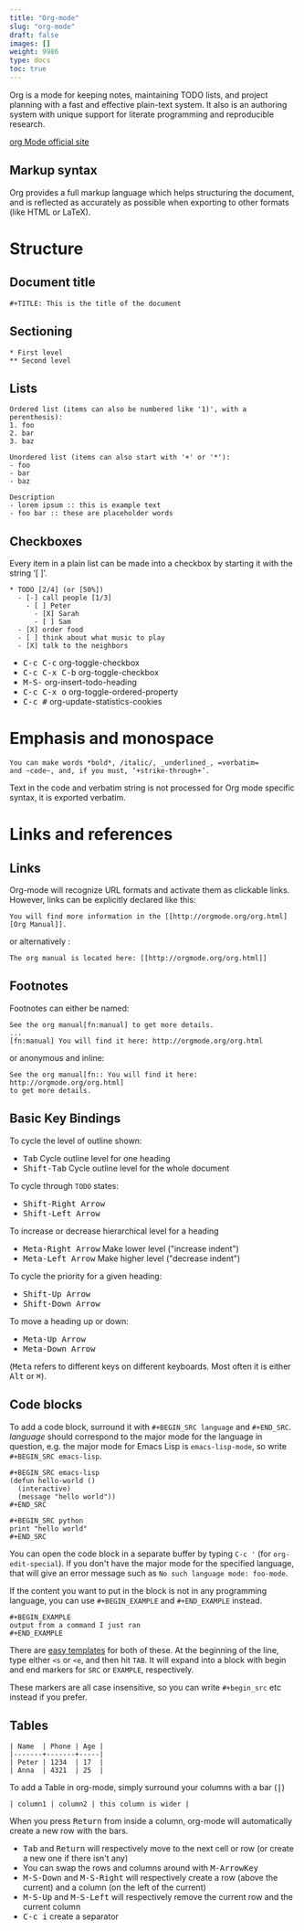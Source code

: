 ```yaml
---
title: "Org-mode"
slug: "org-mode"
draft: false
images: []
weight: 9986
type: docs
toc: true
---
```


Org is a mode for keeping notes, maintaining TODO lists, and project planning with a fast and effective plain-text system. It also is an authoring system with unique support for literate programming and reproducible research. 

[org Mode official site][1]

  [1]: http://orgmode.org/

## Markup syntax
Org provides a full markup language which helps structuring the document, and is reflected as accurately as possible when exporting to other formats (like HTML or LaTeX).

# Structure

## Document title

```
#+TITLE: This is the title of the document
```

## Sectioning

```
* First level
** Second level
```

## Lists

```
Ordered list (items can also be numbered like '1)', with a perenthesis):
1. foo
2. bar
3. baz
```

```
Unordered list (items can also start with '+' or '*'):
- foo
- bar
- baz
```

```
Description
- lorem ipsum :: this is example text
- foo bar :: these are placeholder words
```

## Checkboxes
Every item in a plain list can be made into a checkbox by starting it with the string ‘[ ]’.
```
* TODO [2/4] (or [50%])
  - [-] call people [1/3]
    - [ ] Peter
      - [X] Sarah
      - [ ] Sam
  - [X] order food
  - [ ] think about what music to play
  - [X] talk to the neighbors
```

- <kbd>C-c C-c</kbd>       org-toggle-checkbox
- <kbd>C-c C-x C-b</kbd>   org-toggle-checkbox
- <kbd>M-S-<RET></kbd>     org-insert-todo-heading
- <kbd>C-c C-x o</kbd>     org-toggle-ordered-property
- <kbd>C-c #</kbd>         org-update-statistics-cookies

# Emphasis and monospace

```
You can make words *bold*, /italic/, _underlined_, =verbatim=
and ~code~, and, if you must, ‘+strike-through+’.
```
Text in the code and verbatim string is not processed for Org mode specific syntax, it is exported verbatim.

# Links and references

## Links

Org-mode will recognize URL formats and activate them as clickable links. However, links can be explicitly declared like this:
```
You will find more information in the [[http://orgmode.org/org.html][Org Manual]].
```

or alternatively :
```
The org manual is located here: [[http://orgmode.org/org.html]]
```

## Footnotes

Footnotes can either be named:
```
See the org manual[fn:manual] to get more details.
...
[fn:manual] You will find it here: http://orgmode.org/org.html
```

or anonymous and inline:

```
See the org manual[fn:: You will find it here: http://orgmode.org/org.html]
to get more details.
```

## Basic Key Bindings
To cycle the level of outline shown:

* <kbd>Tab</kbd>  Cycle outline level for one heading
* <kbd>Shift-Tab</kbd> Cycle outline level for the whole document

To cycle through `TODO` states:

* <kbd>Shift-Right Arrow</kbd> 
* <kbd>Shift-Left Arrow</kbd> 

To increase or decrease hierarchical level for a heading
* <kbd>Meta-Right Arrow</kbd> Make lower level ("increase indent")
* <kbd>Meta-Left Arrow</kbd> Make higher level ("decrease indent")

To cycle the priority for a given heading:
* <kbd>Shift-Up Arrow</kbd>
* <kbd>Shift-Down Arrow</kbd>

To move a heading up or down:
* <kbd>Meta-Up Arrow</kbd>
* <kbd>Meta-Down Arrow</kbd>

(<kbd>Meta</kbd> refers to different keys on different keyboards. Most often it is either <kbd>Alt</kbd> or <kbd>⌘</kbd>).

## Code blocks
To add a code block, surround it with `#+BEGIN_SRC language` and `#+END_SRC`. *language* should correspond to the major mode for the language in question, e.g. the major mode for Emacs Lisp is `emacs-lisp-mode`, so write `#+BEGIN_SRC emacs-lisp`.

    #+BEGIN_SRC emacs-lisp
    (defun hello-world ()
      (interactive)
      (message "hello world"))
    #+END_SRC

    #+BEGIN_SRC python
    print "hello world"
    #+END_SRC

You can open the code block in a separate buffer by typing `C-c '` (for `org-edit-special`).  If you don't have the major mode for the specified language, that will give an error message such as `No such language mode: foo-mode`.

If the content you want to put in the block is not in any programming language, you can use `#+BEGIN_EXAMPLE` and `#+END_EXAMPLE` instead.

    #+BEGIN_EXAMPLE
    output from a command I just ran
    #+END_EXAMPLE

There are [easy templates](http://orgmode.org/manual/Easy-Templates.html) for both of these.  At the beginning of the line, type either `<s` or `<e`, and then hit `TAB`.  It will expand into a block with begin and end markers for `SRC` or `EXAMPLE`, respectively.

These markers are all case insensitive, so you can write `#+begin_src` etc instead if you prefer.

## Tables
    | Name  | Phone | Age |
    |-------+-------+-----|
    | Peter | 1234  | 17  |
    | Anna  | 4321  | 25  |


To add a Table in org-mode, simply surround your columns with a bar (<kbd>|</kbd>)

    | column1 | column2 | this column is wider |

When you press <kbd>Return</kbd> from inside a column, org-mode will automatically create a new row with the bars.
 - <kbd>Tab</kbd> and <kbd>Return</kbd> will respectively move to the next cell or row (or create a new one if there isn't any)
 - You can swap the rows and columns around with <kbd>M-ArrowKey</kbd>
 - <kbd>M-S-Down</kbd> and <kbd>M-S-Right</kbd> will respectively create a row (above the current) and a column (on the left of the current)
 - <kbd>M-S-Up</kbd> and <kbd>M-S-Left</kbd> will respectively remove the current row and the current column
 - <kbd>C-c i</kbd> create a separator







